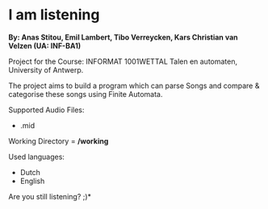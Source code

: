 # I am listening

**By: Anas Stitou, Emil Lambert, Tibo Verreycken,  Kars Christian van Velzen  (UA: INF-BA1)**

Project for the Course: INFORMAT 1001WETTAL Talen en automaten, University of Antwerp.

The project aims to build a program which can parse Songs and compare & categorise these songs using Finite Automata.

Supported Audio Files: 
*   .mid

Working Directory = **/working**

Used languages:
*   Dutch
*   English

Are you still listening?	;)*
